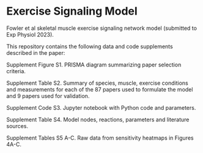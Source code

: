 # Exercise Signaling Model
Fowler et al skeletal muscle exercise signaling network model (submitted to Exp Physiol 2023).

This repository contains the following data and code supplements described in the paper:

Supplement Figure S1. PRISMA diagram summarizing paper selection criteria.

Supplement Table S2. Summary of species, muscle, exercise conditions and measurements for each of the 87 papers used to formulate the model and 9 papers used for validation.

Supplement Code S3. Jupyter notebook with Python code and parameters.

Supplement Table S4. Model nodes, reactions, parameters and literature sources. 

Supplement Tables S5 A-C. Raw data from sensitivity heatmaps in Figures 4A-C. 
